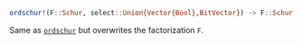 ```julia
ordschur!(F::Schur, select::Union{Vector{Bool},BitVector}) -> F::Schur
```

Same as [`ordschur`](@ref) but overwrites the factorization `F`.
